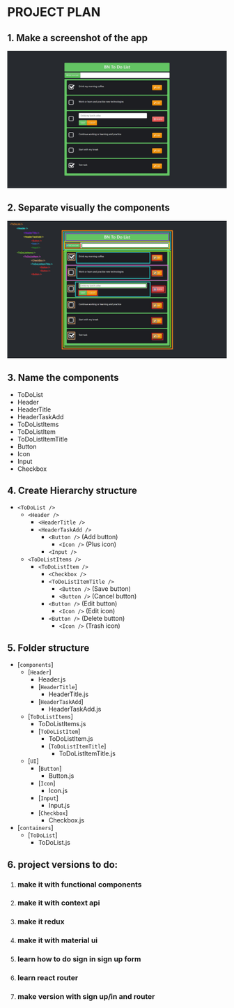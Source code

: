 # PROJECT PLAN


## 1. Make a screenshot of the app

![](screenshot.jpg)
    
## 2. Separate visually the components

![](components.jpg)

## 3. Name the components

- ToDoList
- Header
- HeaderTitle
- HeaderTaskAdd
- ToDoListItems
- ToDoListItem
- ToDoListItemTitle
- Button
- Icon
- Input
- Checkbox

## 4. Create Hierarchy structure

- `<ToDoList />`
  - `<Header />`
    - `<HeaderTitle />`
    - `<HeaderTaskAdd />`
      - `<Button />` (Add button)
        - `<Icon />` (Plus icon)
      - `<Input />`
  - `<ToDoListItems />`
    - `<ToDoListItem />`
      - `<Checkbox />`
      - `<ToDoListItemTitle />`
        - `<Button />` (Save button)
        - `<Button />` (Cancel button)
      - `<Button />` (Edit button)
        - `<Icon />` (Edit icon)
      - `<Button />` (Delete button)
        - `<Icon />` (Trash icon)

## 5. Folder structure

- [`components`]
  - [`Header`]
    - Header.js
    - [`HeaderTitle`]
      - HeaderTitle.js
    - [`HeaderTaskAdd`]
      - HeaderTaskAdd.js
  - [`ToDoListItems`]
    - ToDoListItems.js
    - [`ToDoListItem`]
      - ToDoListItem.js
      - [`ToDoListItemTitle`]
        - ToDoListItemTitle.js
  - [`UI`]
    - [`Button`]
      - Button.js
    - [`Icon`]
      - Icon.js
    - [`Input`]
      - Input.js
    - [`Checkbox`]
      - Checkbox.js
- [`containers`]
  - [`ToDoList`]
    - ToDoList.js

## 6. project versions to do:

1. ### make it with functional components
2. ### make it with context api
3. ### make it redux
4. ### make it with material ui
5. ### learn how to do sign in sign up form
6. ### learn react router
7. ### make version with sign up/in and router
